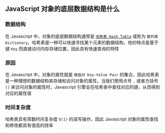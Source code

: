## JavaScript 对象的底层数据结构是什么


### 数据结构
在 Javascript 中，对象的底层数据结构通常是 [`哈希表 Hash Table`](/%E6%95%B0%E6%8D%AE%E7%BB%93%E6%9E%84%E4%B8%8E%E7%AE%97%E6%B3%95/%E6%95%B0%E6%8D%AE%E7%BB%93%E6%9E%84/hashtable.md) 或称为 `散列表 Dictionary`。哈希表是一种可以快速寻找某个元素的数据结构，他的特点是基于键 `Key` 而直接访问内存存储位置，因此具有快速查询的特性

### 原因
在 Javascript 中，对象的属性就是 `键值对 Key-Value Pair` 的集合，因此哈希表是一种理想的数据结构来存储和访问对象的属性，当我们使用点号 `.` 或者方括号 `[]` 来访问对象的属性时，Javascript 引擎会在哈希表中查找对应的键，从而得到对应的属性值

### 时间复杂度
哈希表具有常数时间复杂度 `O(1)` 的读写操作，因此 Javascript 对象的属性查找和修改都具有很高的效率
